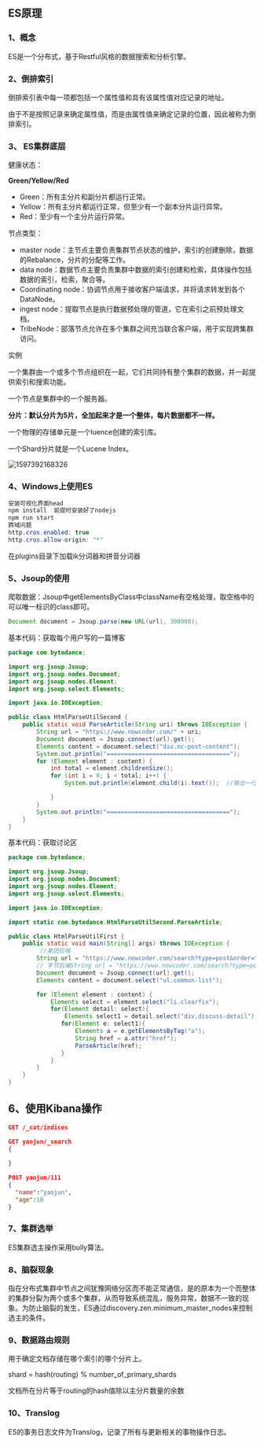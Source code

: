 ## ES原理

### 1、概念

ES是一个分布式，基于Restful风格的数据搜索和分析引擎。



### 2、倒排索引

倒排索引表中每一项都包括一个属性值和具有该属性值对应记录的地址。

由于不是按照记录来确定属性值，而是由属性值来确定记录的位置，因此被称为倒排索引。



### 3、 ES集群底层

健康状态：

**Green/Yellow/Red**

-   Green：所有主分片和副分片都运行正常。
-   Yellow：所有主分片都运行正常，但至少有一个副本分片运行异常。
-   Red：至少有一个主分片运行异常。

节点类型：

- master node：主节点主要负责集群节点状态的维护，索引的创建删除，数据的Rebalance，分片的分配等工作。
- data node：数据节点主要负责集群中数据的索引创建和检索，具体操作包括数据的索引，检索，聚合等。
- Coordinating node：协调节点用于接收客户端请求，并将请求转发到各个DataNode。
- ingest node：提取节点是执行数据预处理的管道，它在索引之前预处理文档。
- TribeNode：部落节点允许在多个集群之间充当联合客户端，用于实现跨集群访问。

实例

一个集群由一个或多个节点组织在一起，它们共同持有整个集群的数据，并一起提供索引和搜索功能。

一个节点是集群中的一个服务器。

**分片：默认分片为5片，全加起来才是一个整体，每片数据都不一样。**

一个物理的存储单元是一个luence创建的索引库。

一个Shard分片就是一个Lucene Index。 

![1597392168326](C:\Users\Yao\AppData\Local\Temp\1597392168326.png)

### 4、Windows上使用ES

```java
安装可视化界面head
npm install  前提时安装好了nodejs
npm run start
跨域问题
http.cros.enabled: true
http.cros.allow-origin: "*"
```

在plugins目录下加载ik分词器和拼音分词器



### 5、Jsoup的使用

爬取数据：Jsoup中getElementsByClass中className有空格处理，取空格中的可以唯一标识的class即可。

```Java
Document document = Jsoup.parse(new URL(url), 300000);
```

基本代码：获取每个用户写的一篇博客

```java
package com.bytedance;

import org.jsoup.Jsoup;
import org.jsoup.nodes.Document;
import org.jsoup.nodes.Element;
import org.jsoup.select.Elements;

import java.io.IOException;

public class HtmlParseUtilSecond {
    public static void ParseArticle(String uri) throws IOException {
        String url = "https://www.nowcoder.com/" + uri;
        Document document = Jsoup.connect(url).get();
        Elements content = document.select("div.nc-post-content");
        System.out.println("===================================");
        for (Element element : content) {
            int total = element.childrenSize();
            for (int i = 0; i < total; i++) {
                System.out.println(element.child(i).text());  //输出一行的内容

            }
        }
        System.out.println("===================================");
    }
}

```

基本代码：获取讨论区

```java
package com.bytedance;

import org.jsoup.Jsoup;
import org.jsoup.nodes.Document;
import org.jsoup.nodes.Element;
import org.jsoup.select.Elements;

import java.io.IOException;

import static com.bytedance.HtmlParseUtilSecond.ParseArticle;

public class HtmlParseUtilFirst {
    public static void main(String[] args) throws IOException {
         //美团后端
        String url = "https://www.nowcoder.com/search?type=post&order=time&query=%E7%BE%8E%E5%9B%A2%E5%90%8E%E7%AB%AF&subType=2&tagId=&page=1";
        // 字节后端String url = "https://www.nowcoder.com/search?type=post&tagId=862&query=%E5%AD%97%E8%8A%82%E8%B7%B3%E5%8A%A8%2B%E5%90%8E%E7%AB%AF%2Boc%2Boffer&subType=2";
        Document document = Jsoup.connect(url).get();
        Elements content = document.select("ul.common-list");

        for (Element element : content) {
            Elements select = element.select("li.clearfix");
            for(Element detail: select){
                Elements select1 = detail.select("div.discuss-detail");
               for(Element e: select1){
                   Elements a = e.getElementsByTag("a");
                   String href = a.attr("href");
                   ParseArticle(href);
               }
            }
        }
    }
}

```

## 6、使用Kibana操作

```json
GET /_cat/indices

GET yaojun/_search
{
  
}

POST yaojun/111
{
  "name":"yaojun",
  "age":18
}
```

### 7、集群选举

ES集群选主操作采用bully算法。

### 8、脑裂现象

指在分布式集群中节点之间犹豫网络分区而不能正常通信，是的原本为一个而整体的集群分裂为两个或多个集群，从而导致系统混乱，服务异常，数据不一致的现象。为防止脑裂的发生，ES通过discovery.zen.minimum_master_nodes来控制选主的条件。

### 9、数据路由规则

用于确定文档存储在哪个索引的哪个分片上。

shard = hash(routing) % number_of_primary_shards

文档所在分片等于routing的hash值除以主分片数量的余数

### 10、Translog

ES的事务日志文件为Translog，记录了所有与更新相关的事物操作日志。

